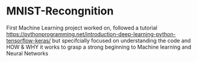 # MNIST-Recongnition
First Machine Learning project worked on, followed a tutorial https://pythonprogramming.net/introduction-deep-learning-python-tensorflow-keras/ 
but specifcially focused on understanding the code and HOW & WHY it works to grasp a strong beginning to Machine learning and Neural Networks
